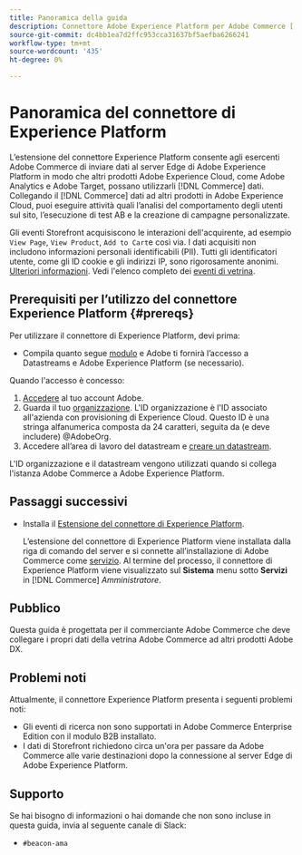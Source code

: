 ```yaml
---
title: Panoramica della guida
description: Connettore Adobe Experience Platform per Adobe Commerce [!DNL Commerce] ad altri prodotti Adobe Experience Cloud.
source-git-commit: dc4bb1ea7d2ffc953cca31637bf5aefba6266241
workflow-type: tm+mt
source-wordcount: '435'
ht-degree: 0%

---
```


# Panoramica del connettore di Experience Platform

L’estensione del connettore Experience Platform consente agli esercenti Adobe Commerce di inviare dati al server Edge di Adobe Experience Platform in modo che altri prodotti Adobe Experience Cloud, come Adobe Analytics e Adobe Target, possano utilizzarli [!DNL Commerce] dati. Collegando il [!DNL Commerce] dati ad altri prodotti in Adobe Experience Cloud, puoi eseguire attività quali l’analisi del comportamento degli utenti sul sito, l’esecuzione di test AB e la creazione di campagne personalizzate.

Gli eventi Storefront acquisiscono le interazioni dell&#39;acquirente, ad esempio `View Page`, `View Product`, `Add to Cart`e così via. I dati acquisiti non includono informazioni personali identificabili (PII). Tutti gli identificatori utente, come gli ID cookie e gli indirizzi IP, sono rigorosamente anonimi. [Ulteriori informazioni](https://www.adobe.com/privacy/experience-cloud.html). Vedi l&#39;elenco completo dei [eventi di vetrina](events.md).

## Prerequisiti per l’utilizzo del connettore Experience Platform {#prereqs}

Per utilizzare il connettore di Experience Platform, devi prima:

- Compila quanto segue [modulo](https://forms.office.com/pages/responsepage.aspx?id=Wht7-jR7h0OUrtLBeN7O4VH_dtG9hJVAk_TqGkZC2DxUM1FSWkdJOE41UVpUWUw0M1JWV0RKS1VXQi4u) e Adobe ti fornirà l’accesso a Datastreams e Adobe Experience Platform (se necessario).

Quando l&#39;accesso è concesso:

1. [Accedere](https://helpx.adobe.com/manage-account/using/access-adobe-id-account.html) al tuo account Adobe.
1. Guarda il tuo [organizzazione](https://experienceleague.adobe.com/docs/core-services/interface/administration/organizations.html?lang=en#concept_EA8AEE5B02CF46ACBDAD6A8508646255). L&#39;ID organizzazione è l&#39;ID associato all&#39;azienda con provisioning di Experience Cloud. Questo ID è una stringa alfanumerica composta da 24 caratteri, seguita da (e deve includere) @AdobeOrg.
1. Accedere all’area di lavoro del datastream e [creare un datastream](https://experienceleague.adobe.com/docs/experience-platform/edge/datastreams/overview.html?lang=en).

L&#39;ID organizzazione e il datastream vengono utilizzati quando si collega l&#39;istanza Adobe Commerce a Adobe Experience Platform.

## Passaggi successivi

- Installa il [Estensione del connettore di Experience Platform](install.md).

   L’estensione del connettore di Experience Platform viene installata dalla riga di comando del server e si connette all’installazione di Adobe Commerce come [servizio](../landing/saas.md). Al termine del processo, il connettore di Experience Platform viene visualizzato sul **Sistema** menu sotto **Servizi** in [!DNL Commerce] _Amministratore_.

## Pubblico

Questa guida è progettata per il commerciante Adobe Commerce che deve collegare i propri dati della vetrina Adobe Commerce ad altri prodotti Adobe DX.

## Problemi noti

Attualmente, il connettore Experience Platform presenta i seguenti problemi noti:

- Gli eventi di ricerca non sono supportati in Adobe Commerce Enterprise Edition con il modulo B2B installato.
- I dati di Storefront richiedono circa un&#39;ora per passare da Adobe Commerce alle varie destinazioni dopo la connessione al server Edge di Adobe Experience Platform.

## Supporto

Se hai bisogno di informazioni o hai domande che non sono incluse in questa guida, invia al seguente canale di Slack:

- `#beacon-ama`
